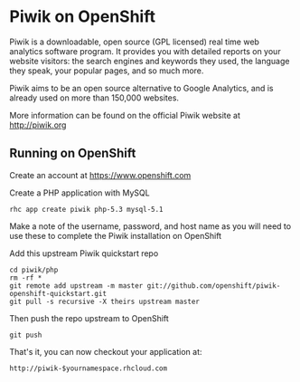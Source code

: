 Piwik on OpenShift
=========================
Piwik is a downloadable, open source (GPL licensed) real time web analytics software program. It provides you with detailed reports on your website visitors: the search engines and keywords they used, the language they speak, your popular pages, and so much more.

Piwik aims to be an open source alternative to Google Analytics, and is already used on more than 150,000 websites. 

More information can be found on the official Piwik website at http://piwik.org

Running on OpenShift
--------------------

Create an account at https://www.openshift.com

Create a PHP application with MySQL

	rhc app create piwik php-5.3 mysql-5.1

Make a note of the username, password, and host name as you will need to use these to complete the Piwik installation on OpenShift

Add this upstream Piwik quickstart repo

	cd piwik/php
	rm -rf *
	git remote add upstream -m master git://github.com/openshift/piwik-openshift-quickstart.git
	git pull -s recursive -X theirs upstream master

Then push the repo upstream to OpenShift

	git push

That's it, you can now checkout your application at:

	http://piwik-$yournamespace.rhcloud.com


